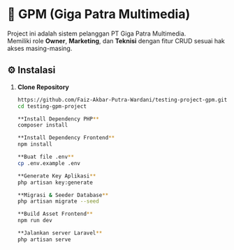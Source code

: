 # 🚀 GPM (Giga Patra Multimedia)

Project ini adalah sistem pelanggan PT Giga Patra Multimedia.  
Memiliki role **Owner**, **Marketing**, dan **Teknisi** dengan fitur CRUD sesuai hak akses masing-masing.

## ⚙️ Instalasi

1. **Clone Repository**
   ```bash
   https://github.com/Faiz-Akbar-Putra-Wardani/testing-project-gpm.git
   cd testing-gpm-project
   
   **Install Dependency PHP**
   composer install
   
   **Install Dependency Frontend**
   npm install

   **Buat file .env**
   cp .env.example .env
   
   **Generate Key Aplikasi**
   php artisan key:generate

   **Migrasi & Seeder Database**
   php artisan migrate --seed

   **Build Asset Frontend**
   npm run dev
   
   **Jalankan server Laravel**
   php artisan serve


